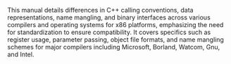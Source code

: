 This manual details differences in C++ calling conventions, data representations, name mangling, and binary interfaces across various compilers and operating systems for x86 platforms, emphasizing the need for standardization to ensure compatibility. It covers specifics such as register usage, parameter passing, object file formats, and name mangling schemes for major compilers including Microsoft, Borland, Watcom, Gnu, and Intel.
